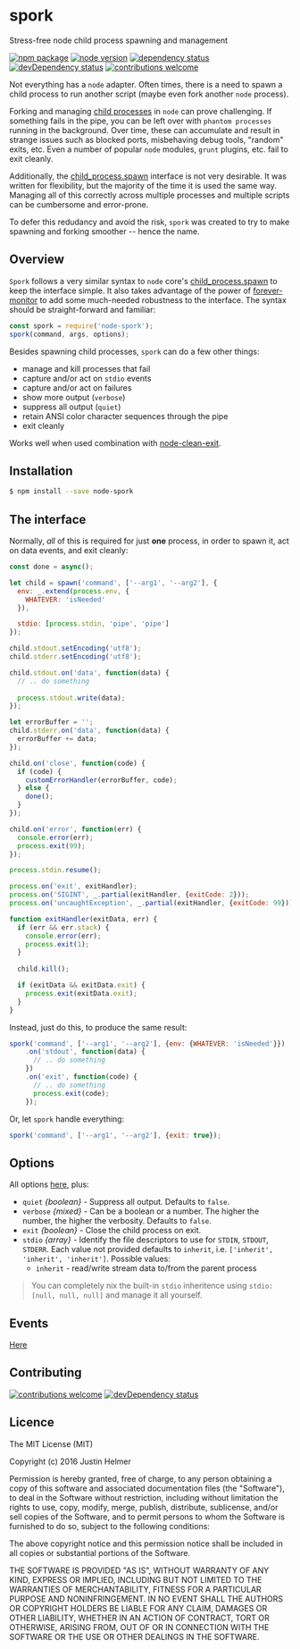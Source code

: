 # spork
Stress-free node child process spawning and management

[![npm package](https://badge.fury.io/js/node-spork.svg)](https://www.npmjs.com/package/node-spork)
[![node version](https://img.shields.io/node/v/node-spork.svg?style=flat)](http://nodejs.org/download/)
[![dependency status](https://david-dm.org/justinhelmer/node-spork.svg)](https://github.com/justinhelmer/node-spork)
[![devDependency status](https://david-dm.org/justinhelmer/node-spork/dev-status.svg)](https://github.com/justinhelmer/node-spork#info=devDependencies)
[![contributions welcome](https://img.shields.io/badge/contributions-welcome-brightgreen.svg?style=flat)](https://github.com/justinhelmer/node-spork/issues)

Not everything has a `node` adapter. Often times, there is a need to spawn a child process to run another script (maybe even fork another `node` process).

Forking and managing [child processes](https://nodejs.org/api/child_process.html) in `node` can prove challenging. If something fails in the pipe, you can be
left over with `phantom processes` running in the background. Over time, these can accumulate and result in strange issues such as blocked ports,
misbehaving debug tools, "random" exits, etc. Even a number of popular `node` modules, `grunt` plugins, etc. fail to exit cleanly. 

Additionally, the [child_process.spawn](https://nodejs.org/api/child_process.html#child_process_child_process_spawn_command_args_options) interface is
not very desirable. It was written for flexibility, but the majority of the time it is used the same way. Managing all of this correctly across multiple
processes and multiple scripts can be cumbersome and error-prone.

To defer this redudancy and avoid the risk, `spork` was created to try to make spawning and forking smoother -- hence the name.

## Overview

`Spork` follows a very similar syntax to `node` core's [child_process.spawn](https://nodejs.org/api/child_process.html#child_process_child_process_spawn_command_args_options)
to keep the interface simple. It also takes advantage of the power of [forever-monitor](https://github.com/foreverjs/forever-monitor) to add some much-needed
robustness to the interface. The syntax should be straight-forward and familiar:

```js
const spork = require('node-spork');
spork(command, args, options);
```

Besides spawning child processes, `spork` can do a few other things:

 - manage and kill processes that fail
 - capture and/or act on `stdio` events
 - capture and/or act on failures
 - show more output (`verbose`)
 - suppress all output (`quiet`)
 - retain ANSI color character sequences through the pipe
 - exit cleanly
 
Works well when used combination with [node-clean-exit](https://github.com/justinhelmer/node-clean-exit).
 
## Installation

```bash
$ npm install --save node-spork
```
 
## The interface

Normally, _all_ of this is required for just **one** process, in order to spawn it, act on data events, and exit cleanly:

```js
const done = async();

let child = spawn('command', ['--arg1', '--arg2'], {
  env: _.extend(process.env, {
    WHATEVER: 'isNeeded'
  }),

  stdio: [process.stdin, 'pipe', 'pipe']
});

child.stdout.setEncoding('utf8');
child.stderr.setEncoding('utf8');

child.stdout.on('data', function(data) {
  // .. do something
  
  process.stdout.write(data);
});

let errorBuffer = '';
child.stderr.on('data', function(data) {
  errorBuffer += data;
});

child.on('close', function(code) {
  if (code) {
    customErrorHandler(errorBuffer, code);
  } else {
    done();
  }
});

child.on('error', function(err) {
  console.error(err);
  process.exit(99);
});

process.stdin.resume();

process.on('exit', exitHandler);
process.on('SIGINT', _.partial(exitHandler, {exitCode: 2}));
process.on('uncaughtException', _.partial(exitHandler, {exitCode: 99}));

function exitHandler(exitData, err) {
  if (err && err.stack) {
    console.error(err);
    process.exit(1);
  }
  
  child.kill();

  if (exitData && exitData.exit) {
    process.exit(exitData.exit);
  }
}
```

Instead, just do this, to produce the same result:

```js
spork('command', ['--arg1', '--arg2'], {env: {WHATEVER: 'isNeeded'}})
    .on('stdout', function(data) {
      // .. do something
    })
    .on('exit', function(code) {
      // .. do something
      process.exit(code);
    });
```

Or, let `spork` handle everything:

```js
spork('command', ['--arg1', '--arg2'], {exit: true});
```

## Options

All options [here](https://github.com/foreverjs/forever-monitor#options-available-when-using-forever-in-nodejs), plus:
- `quiet` _{boolean}_ - Suppress all output. Defaults to `false`.
- `verbose` _{mixed}_ - Can be a boolean or a number. The higher the number, the higher the verbosity. Defaults to `false`.
- `exit` _{boolean}_ - Close the child process on exit.
- `stdio` _{array}_ - Identify the file descriptors to use for `STDIN`, `STDOUT`, `STDERR`. Each value not provided
defaults to `inherit`, i.e. `['inherit', 'inherit', 'inherit']`. Possible values:
    - `inherit` - read/write stream data to/from the parent process
    
> You can completely nix the built-in `stdio` inheritence using `stdio: [null, null, null]` and manage it all yourself.

## Events

[Here](https://github.com/foreverjs/forever-monitor#events-available-when-using-an-instance-of-forever-in-nodejs)

## Contributing

[![contributions welcome](https://img.shields.io/badge/contributions-welcome-brightgreen.svg?style=flat)](https://github.com/justinhelmer/node-spork/issues)
[![devDependency status](https://david-dm.org/justinhelmer/node-spork/dev-status.svg)](https://github.com/justinhelmer/node-spork#info=devDependencies)

## Licence

The MIT License (MIT)

Copyright (c) 2016 Justin Helmer

Permission is hereby granted, free of charge, to any person obtaining a copy
of this software and associated documentation files (the "Software"), to deal
in the Software without restriction, including without limitation the rights
to use, copy, modify, merge, publish, distribute, sublicense, and/or sell
copies of the Software, and to permit persons to whom the Software is
furnished to do so, subject to the following conditions:

The above copyright notice and this permission notice shall be included in all
copies or substantial portions of the Software.

THE SOFTWARE IS PROVIDED "AS IS", WITHOUT WARRANTY OF ANY KIND, EXPRESS OR
IMPLIED, INCLUDING BUT NOT LIMITED TO THE WARRANTIES OF MERCHANTABILITY,
FITNESS FOR A PARTICULAR PURPOSE AND NONINFRINGEMENT. IN NO EVENT SHALL THE
AUTHORS OR COPYRIGHT HOLDERS BE LIABLE FOR ANY CLAIM, DAMAGES OR OTHER
LIABILITY, WHETHER IN AN ACTION OF CONTRACT, TORT OR OTHERWISE, ARISING FROM,
OUT OF OR IN CONNECTION WITH THE SOFTWARE OR THE USE OR OTHER DEALINGS IN THE
SOFTWARE.
